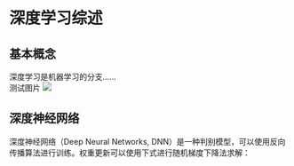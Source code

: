 # 深度学习综述

## 基本概念
深度学习是机器学习的分支......
<br>
测试图片
![](/pic/step_intro.jpg)

## 深度神经网络
深度神经网络（Deep Neural Networks, DNN）是一种判别模型，可以使用反向传播算法进行训练。权重更新可以使用下式进行随机梯度下降法求解：